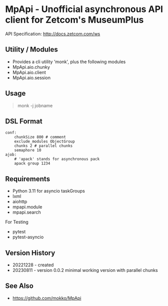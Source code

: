 # MpApi - Unofficial asynchronous API client for Zetcom's MuseumPlus

API Specification: http://docs.zetcom.com/ws

## Utility / Modules
* Provides a cli utility 'monk', plus the following modules
* MpApi.aio.chunky
* MpApi.aio.client
* MpApi.aio.session

## Usage
> monk -j jobname

## DSL Format
```
conf:
	chunkSize 800 # comment
	exclude_modules ObjectGroup
	chunks 2 # parallel chunks
	semaphore 10 
ajob:
	# 'apack' stands for asynchronous pack
	apack group 1234 
```

## Requirements
* Python 3.11 for asyncio taskGroups
* lxml
* aiohttp
* mpapi.module
* mpapi.search

For Testing
* pytest 
* pytest-asyncio

## Version History
* 20221228 - created
* 20230811 - version 0.0.2 minimal working version with parallel chunks

## See Also
* https://github.com/mokko/MpApi